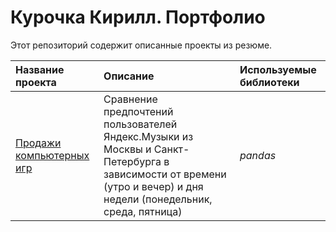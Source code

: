 # Курочка Кирилл. Портфолио

Этот репозиторий содержит описанные проекты из резюме.

| Название проекта | Описание | Используемые библиотеки | 
| :---------------------- | :---------------------- | :---------------------- |
| [Продажи компьютерных игр](computer_games_sales) | Сравнение предпочтений пользователей Яндекс.Музыки из Москвы и Санкт-Петербурга в зависимости от времени (утро и вечер) и дня недели (понедельник, среда, пятница)| *pandas* |
